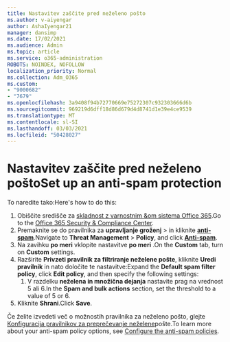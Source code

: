 ```yaml
---
title: Nastavitev zaščite pred neželeno pošto
ms.author: v-aiyengar
author: AshaIyengar21
manager: dansimp
ms.date: 17/02/2021
ms.audience: Admin
ms.topic: article
ms.service: o365-administration
ROBOTS: NOINDEX, NOFOLLOW
localization_priority: Normal
ms.collection: Adm_O365
ms.custom:
- "9000682"
- "7679"
ms.openlocfilehash: 3a9408f94b72770669e75272307c932303666d6b
ms.sourcegitcommit: 969219d6dff18d86d679d4d8741d1e39e4ce9539
ms.translationtype: MT
ms.contentlocale: sl-SI
ms.lasthandoff: 03/03/2021
ms.locfileid: "50428027"
---
```

# <a name="set-up-an-anti-spam-protection"></a><span data-ttu-id="02a12-102">Nastavitev zaščite pred neželeno pošto</span><span class="sxs-lookup"><span data-stu-id="02a12-102">Set up an anti-spam protection</span></span>

<span data-ttu-id="02a12-103">To naredite tako:</span><span class="sxs-lookup"><span data-stu-id="02a12-103">Here's how to do this:</span></span>

1. <span data-ttu-id="02a12-104">Obiščite središče za [skladnost z varnostnim &om sistema Office 365](https://go.microsoft.com/fwlink/p/?linkid=2077143).</span><span class="sxs-lookup"><span data-stu-id="02a12-104">Go to the [Office 365 Security & Compliance Center](https://go.microsoft.com/fwlink/p/?linkid=2077143).</span></span>
1. <span data-ttu-id="02a12-105">Premaknite se do pravilnika za **upravljanje groženj**  >  in kliknite **[anti-spam](https://go.microsoft.com/fwlink/p/?linkid=2077143)**.</span><span class="sxs-lookup"><span data-stu-id="02a12-105">Navigate to **Threat Management** > **Policy**, and click **[Anti-spam](https://go.microsoft.com/fwlink/p/?linkid=2077143)**.</span></span>
1. <span data-ttu-id="02a12-106">Na zavihku **po meri** vklopite nastavitve **po meri** .</span><span class="sxs-lookup"><span data-stu-id="02a12-106">On the **Custom** tab, turn on **Custom** settings.</span></span>
1. <span data-ttu-id="02a12-107">Razširite **Privzeti pravilnik za filtriranje neželene pošte**, kliknite **Uredi pravilnik** in nato določite te nastavitve:</span><span class="sxs-lookup"><span data-stu-id="02a12-107">Expand the **Default spam filter policy**,  click **Edit policy**, and then specify the following settings:</span></span>
    1. <span data-ttu-id="02a12-108">V razdelku **neželena in množična dejanja** nastavite prag na vrednost 5 ali 6.</span><span class="sxs-lookup"><span data-stu-id="02a12-108">In the **Spam and bulk actions** section, set the threshold to a value of 5 or 6.</span></span>
1. <span data-ttu-id="02a12-109">Kliknite **Shrani**.</span><span class="sxs-lookup"><span data-stu-id="02a12-109">Click **Save**.</span></span>

<span data-ttu-id="02a12-110">Če želite izvedeti več o možnostih pravilnika za neželeno pošto, glejte [Konfiguracija pravilnikov za preprečevanje neželene](https://go.microsoft.com/fwlink/?linkid=2092051)pošte.</span><span class="sxs-lookup"><span data-stu-id="02a12-110">To learn more about your anti-spam policy options, see [Configure the anti-spam policies](https://go.microsoft.com/fwlink/?linkid=2092051).</span></span>

